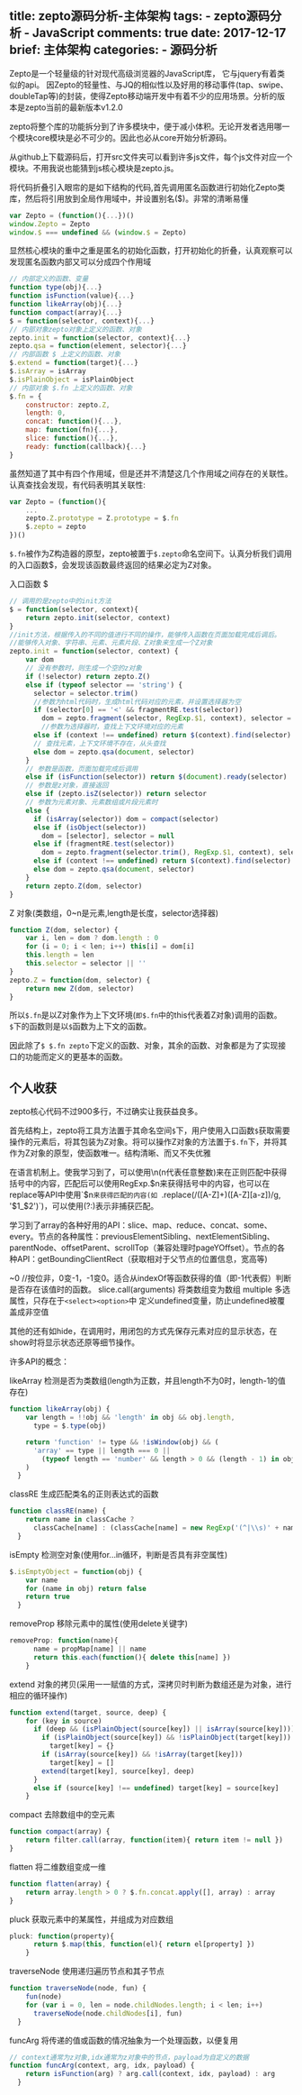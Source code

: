 title: zepto源码分析-主体架构
tags:
    - zepto源码分析
    - JavaScript
comments: true
date: 2017-12-17
brief: 主体架构
categories:
    - 源码分析
---
Zepto是一个轻量级的针对现代高级浏览器的JavaScript库， 它与jquery有着类似的api。 因Zepto的轻量性、与JQ的相似性以及好用的移动事件(tap、swipe、doubleTap等)的封装，使得Zepto移动端开发中有着不少的应用场景。分析的版本是zepto当前的最新版本v1.2.0

<!-- more -->
zepto将整个库的功能拆分到了许多模块中，便于减小体积。无论开发者选用哪一个模块core模块是必不可少的。因此也必从core开始分析源码。

从github上下载源码后，打开src文件夹可以看到许多js文件，每个js文件对应一个模块。不用我说也能猜到js核心模块是zepto.js。


将代码折叠引入眼帘的是如下结构的代码,首先调用匿名函数进行初始化Zepto类库，然后将引用放到全局作用域中，并设置别名($)。非常的清晰易懂
```js
var Zepto = (function(){...})()
window.Zepto = Zepto
window.$ === undefined && (window.$ = Zepto)
```

显然核心模块的重中之重是匿名的初始化函数，打开初始化的折叠，认真观察可以发现匿名函数内部又可以分成四个作用域

```js
// 内部定义的函数、变量
function type(obj){...}
function isFunction(value){...}
function likeArray(obj){...}
function compact(array){...}
$ = function(selector, context){...}
// 内部对象zepto对象上定义的函数、对象
zepto.init = function(selector, context){...}
zepto.qsa = function(element, selector){...}
// 内部函数 $ 上定义的函数、对象
$.extend = function(target){...}
$.isArray = isArray
$.isPlainObject = isPlainObject
// 内部对象 $.fn 上定义的函数、对象
$.fn = {
    constructor: zepto.Z,
    length: 0,
    concat: function(){...},
    map: function(fn){...},
    slice: function(){...},
    ready: function(callback){...}
}
```

虽然知道了其中有四个作用域，但是还并不清楚这几个作用域之间存在的关联性。认真查找会发现，有代码表明其关联性:
```js
var Zepto = (function(){
    ...
    zepto.Z.prototype = Z.prototype = $.fn
    $.zepto = zepto
})()

```

`$.fn`被作为Z构造器的原型，zepto被置于`$.zepto`命名空间下。认真分析我们调用的入口函数$，会发现该函数最终返回的结果必定为Z对象。

入口函数 $
```js
// 调用的是zepto中的init方法
$ = function(selector, context){
    return zepto.init(selector, context)
}
//init方法，根据传入的不同的值进行不同的操作，能够传入函数在页面加载完成后调后。
//能够传入对象、字符串、元素、元素片段、Z对象来生成一个Z对象
zepto.init = function(selector, context) {
    var dom
    // 没有参数时，则生成一个空的z对象
    if (!selector) return zepto.Z()
    else if (typeof selector == 'string') {
      selector = selector.trim()
      //参数为html代码时，生成html代码对应的元素，并设置选择器为空
      if (selector[0] == '<' && fragmentRE.test(selector))
        dom = zepto.fragment(selector, RegExp.$1, context), selector = null
        //参数为选择器时，查找上下文环境对应的元素
      else if (context !== undefined) return $(context).find(selector)
      // 查找元素，上下文环境不存在，从头查找
      else dom = zepto.qsa(document, selector)
    }
    // 参数是函数，页面加载完成后调用
    else if (isFunction(selector)) return $(document).ready(selector)
    // 参数是z对象，直接返回
    else if (zepto.isZ(selector)) return selector
    // 参数为元素对象、元素数组或片段元素时
    else {
      if (isArray(selector)) dom = compact(selector)
      else if (isObject(selector))
        dom = [selector], selector = null
      else if (fragmentRE.test(selector))
        dom = zepto.fragment(selector.trim(), RegExp.$1, context), selector = null
      else if (context !== undefined) return $(context).find(selector)
      else dom = zepto.qsa(document, selector)
    }
    return zepto.Z(dom, selector)
}
```

Z 对象(类数组，0~n是元素,length是长度，selector选择器)
```js
function Z(dom, selector) {
    var i, len = dom ? dom.length : 0
    for (i = 0; i < len; i++) this[i] = dom[i]
    this.length = len
    this.selector = selector || ''
}
zepto.Z = function(dom, selector) {
    return new Z(dom, selector)
}
```

所以`$.fn`是以Z对象作为上下文环境(`即$.fn`中的this代表着Z对象)调用的函数。`$`下的函数则是以`$`函数为上下文的函数。

因此除了`$ $.fn zepto`下定义的函数、对象，其余的函数、对象都是为了实现接口的功能而定义的更基本的函数。

## 个人收获
zepto核心代码不过900多行，不过确实让我获益良多。

首先结构上，zepto将工具方法置于其命名空间`$`下，用户使用入口函数`$`获取需要操作的元素后，将其包装为Z对象。将可以操作Z对象的方法置于`$.fn`下，并将其作为Z对象的原型，使函数唯一。结构清晰、而又不失优雅

在语言机制上。使我学习到了，可以使用\n(n代表任意整数)来在正则匹配中获得括号中的内容，匹配后可以使用RegExp.$n来获得括号中的内容，也可以在replace等API中使用`$n`来获得匹配的内容(如 `.replace(/([A-Z]+)([A-Z][a-z])/g, '$1_$2')`)，可以使用(?:)表示非捕获匹配。

学习到了array的各种好用的API：slice、map、reduce、concat、some、every。节点的各种属性：previousElementSibling、nextElementSibling、parentNode、offsetParent、scrollTop（兼容处理时pageYOffset）。节点的各种API：getBoundingClientRect（获取相对于父节点的位置信息，宽高等)

~0 //按位非，0变-1，-1变0。适合从indexOf等函数获得的值（即-1代表假）判断是否存在该值时的函数。
slice.call(arguments) 将类数组变为数组
multiple 多选属性，只存在于`<select><option>`中
定义undefined变量，防止undefined被覆盖成非空值

其他的还有如hide，在调用时，用闭包的方式先保存元素对应的显示状态，在show时将显示状态还原等细节操作。

许多API的概念：

likeArray 检测是否为类数组(length为正数，并且length不为0时，length-1的值存在)
```js
function likeArray(obj) {
    var length = !!obj && 'length' in obj && obj.length,
      type = $.type(obj)

    return 'function' != type && !isWindow(obj) && (
      'array' == type || length === 0 ||
        (typeof length == 'number' && length > 0 && (length - 1) in obj)
    )
  }
```

classRE 生成匹配类名的正则表达式的函数
```js
function classRE(name) {
    return name in classCache ?
      classCache[name] : (classCache[name] = new RegExp('(^|\\s)' + name + '(\\s|$)'))
  }
```

isEmpty 检测空对象(使用for...in循环，判断是否具有非空属性)
```js
$.isEmptyObject = function(obj) {
    var name
    for (name in obj) return false
    return true
  }
```

removeProp 移除元素中的属性(使用delete关键字)
```js
removeProp: function(name){
      name = propMap[name] || name
      return this.each(function(){ delete this[name] })
    }
```

extend 对象的拷贝(采用一一赋值的方式，深拷贝时判断为数组还是为对象，进行相应的循环操作)
```js
function extend(target, source, deep) {
    for (key in source)
      if (deep && (isPlainObject(source[key]) || isArray(source[key]))) {
        if (isPlainObject(source[key]) && !isPlainObject(target[key]))
          target[key] = {}
        if (isArray(source[key]) && !isArray(target[key]))
          target[key] = []
        extend(target[key], source[key], deep)
      }
      else if (source[key] !== undefined) target[key] = source[key]
    }
```

compact 去除数组中的空元素
```js
function compact(array) { 
    return filter.call(array, function(item){ return item != null }) 
}
```

flatten 将二维数组变成一维
```js
function flatten(array) { 
    return array.length > 0 ? $.fn.concat.apply([], array) : array 
}
```

pluck 获取元素中的某属性，并组成为对应数组
```js
pluck: function(property){
      return $.map(this, function(el){ return el[property] })
    }
```

traverseNode 使用递归遍历节点和其子节点
```js
function traverseNode(node, fun) {
    fun(node)
    for (var i = 0, len = node.childNodes.length; i < len; i++)
      traverseNode(node.childNodes[i], fun)
  }
```

funcArg 将传递的值或函数的情况抽象为一个处理函数，以便复用
```js
// context通常为z对象,idx通常为z对象中的节点，payload为自定义的数据
function funcArg(context, arg, idx, payload) {
    return isFunction(arg) ? arg.call(context, idx, payload) : arg
  }
```